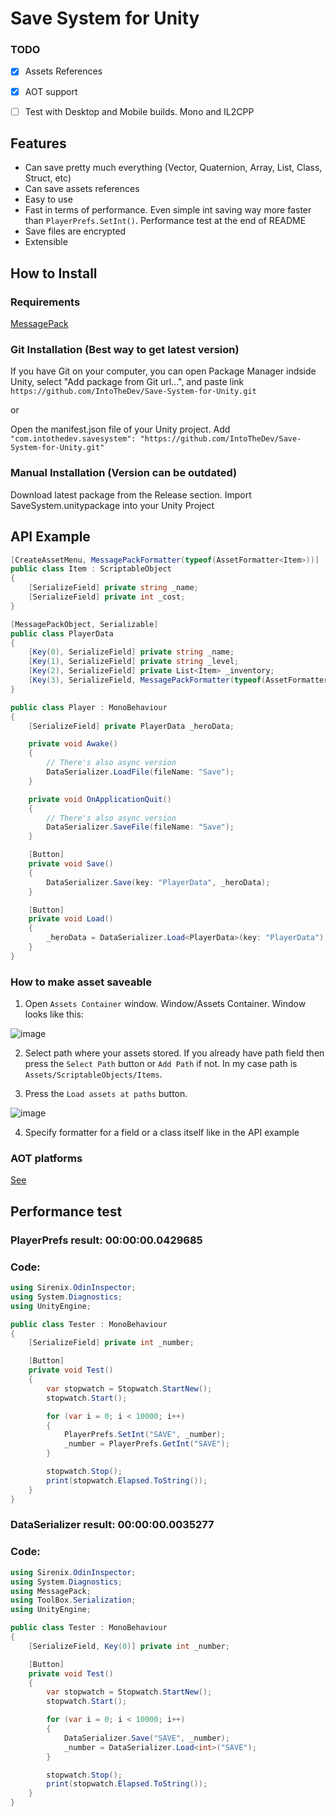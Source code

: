 # Save System for Unity

### TODO
- [x] Assets References
- [x] AOT support
- [ ] Test with Desktop and Mobile builds. Mono and IL2CPP


## Features
- Can save pretty much everything (Vector, Quaternion, Array, List, Class, Struct, etc)
- Can save assets references
- Easy to use
- Fast in terms of performance. Even simple int saving way more faster than ```PlayerPrefs.SetInt()```. Performance test at the end of README
- Save files are encrypted
- Extensible

## How to Install

### Requirements
[MessagePack](https://github.com/neuecc/MessagePack-CSharp)


### Git Installation (Best way to get latest version)

If you have Git on your computer, you can open Package Manager indside Unity, select "Add package from Git url...", and paste link ```https://github.com/IntoTheDev/Save-System-for-Unity.git```

or

Open the manifest.json file of your Unity project.
Add ```"com.intothedev.savesystem": "https://github.com/IntoTheDev/Save-System-for-Unity.git"```

### Manual Installation (Version can be outdated)
Download latest package from the Release section.
Import SaveSystem.unitypackage into your Unity Project


## API Example
```csharp
[CreateAssetMenu, MessagePackFormatter(typeof(AssetFormatter<Item>))]
public class Item : ScriptableObject
{
    [SerializeField] private string _name;
    [SerializeField] private int _cost;
}

[MessagePackObject, Serializable]
public class PlayerData
{
    [Key(0), SerializeField] private string _name;
    [Key(1), SerializeField] private string _level;
    [Key(2), SerializeField] private List<Item> _inventory;
    [Key(3), SerializeField, MessagePackFormatter(typeof(AssetFormatter<Sprite>))] private Sprite _icon;
}

public class Player : MonoBehaviour
{
    [SerializeField] private PlayerData _heroData;

    private void Awake()
    {
        // There's also async version
        DataSerializer.LoadFile(fileName: "Save");
    }

    private void OnApplicationQuit()
    {
        // There's also async version
        DataSerializer.SaveFile(fileName: "Save");
    }

    [Button]
    private void Save()
    {
        DataSerializer.Save(key: "PlayerData", _heroData);
    }

    [Button]
    private void Load()
    {
        _heroData = DataSerializer.Load<PlayerData>(key: "PlayerData");
    }
}
```

### How to make asset saveable

1. Open ```Assets Container``` window. Window/Assets Container. Window looks like this:

![image](https://user-images.githubusercontent.com/53948684/117006513-f7dd9a80-ad01-11eb-8c14-bd665a88dfe2.png)

2. Select path where your assets stored. If you already have path field then press the ```Select Path``` button or ```Add Path``` if not. In my case path is ```Assets/ScriptableObjects/Items```.

3. Press the ```Load assets at paths``` button.

![image](https://user-images.githubusercontent.com/53948684/117006947-776b6980-ad02-11eb-997c-e9108e5c3f97.png)

4. Specify formatter for a field or a class itself like in the API example

### AOT platforms

[See](https://github.com/neuecc/MessagePack-CSharp#aot-code-generation-support-for-unityxamarin)

## Performance test

### PlayerPrefs result: 00:00:00.0429685
### Code:

```csharp
using Sirenix.OdinInspector;
using System.Diagnostics;
using UnityEngine;

public class Tester : MonoBehaviour
{
    [SerializeField] private int _number;

    [Button]
    private void Test()
    {
        var stopwatch = Stopwatch.StartNew();
        stopwatch.Start();

        for (var i = 0; i < 10000; i++)
        {
            PlayerPrefs.SetInt("SAVE", _number);
            _number = PlayerPrefs.GetInt("SAVE");
        }

        stopwatch.Stop();
        print(stopwatch.Elapsed.ToString());
    }
}
```

### DataSerializer result: 00:00:00.0035277
### Code:

```csharp
using Sirenix.OdinInspector;
using System.Diagnostics;
using MessagePack;
using ToolBox.Serialization;
using UnityEngine;

public class Tester : MonoBehaviour
{
    [SerializeField, Key(0)] private int _number;

    [Button]
    private void Test()
    {
        var stopwatch = Stopwatch.StartNew();
        stopwatch.Start();

        for (var i = 0; i < 10000; i++)
        {
            DataSerializer.Save("SAVE", _number);
            _number = DataSerializer.Load<int>("SAVE");
        }

        stopwatch.Stop();
        print(stopwatch.Elapsed.ToString());
    }
}
```
